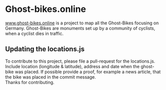 # Ghost-bikes.online # 
<a href="ghost-bikes.online">www.ghost-bikes.online</a> is a project to map all the Ghost-Bikes focusing on Germany.
Ghost-Bikes are monuments set up by a community of cyclists, when a cyclist dies in traffic. 

## Updating the locations.js ## 
To contribute to this project, please file a pull-request for the locations.js. Include location (longitude & latitude), address and date when the ghost-bike was placed. If possible provide a proof, for example a news article, that the bike was placed in the commit message.\
Thanks for contributing.